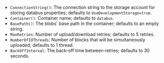 - `ConnectionString()`: The connection string to the storage account for storing databus properties; defaults to `UseDevelopmentStorage=true`.
- `Container()`: Container name; defaults to `databus`.
- `BasePath()`: The blobs' base path in the container; defaults to an empty string.
- `MaxRetries`: Number of upload/download retries; defaults to 5 retries.
- `NumberOfIOThreads`: Number of blocks that will be simultaneously uploaded; defaults to 1 thread.
- `BackOffInterval`: The back-off time between retries; defaults to 30 seconds.